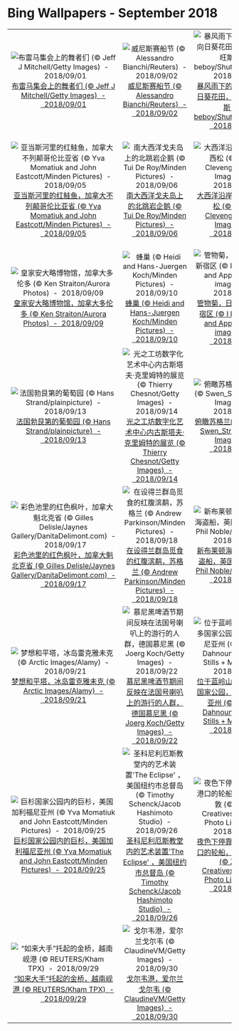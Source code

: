 # Bing Wallpapers - September 2018

| | | | |
|:-------------------------:|:-------------------------:|:-------------------------:|:-------------------------:|
| ![布雷马集会上的舞者们 (© Jeff J Mitchell/Getty Images)  -  2018/09/01](https://bing.ee123.net/img/cn/fhd/2018/09/01.jpg)[布雷马集会上的舞者们 (© Jeff J Mitchell/Getty Images)  -  2018/09/01](https://bing.ee123.net/img/cn/fhd/2018/09/01.jpg) | ![威尼斯赛船节 (© Alessandro Bianchi/Reuters)  -  2018/09/02](https://bing.ee123.net/img/cn/fhd/2018/09/02.jpg)[威尼斯赛船节 (© Alessandro Bianchi/Reuters)  -  2018/09/02](https://bing.ee123.net/img/cn/fhd/2018/09/02.jpg) | ![暴风雨下的薰衣草和向日葵花田，法国普罗旺斯 (© beboy/Shutterstock)  -  2018/09/03](https://bing.ee123.net/img/cn/fhd/2018/09/03.jpg)[暴风雨下的薰衣草和向日葵花田，法国普罗旺斯 (© beboy/Shutterstock)  -  2018/09/03](https://bing.ee123.net/img/cn/fhd/2018/09/03.jpg) | ![意大利托斯卡纳的干草垛 (© Chris Ryan/plainpicture)  -  2018/09/04](https://bing.ee123.net/img/cn/fhd/2018/09/04.jpg)[意大利托斯卡纳的干草垛 (© Chris Ryan/plainpicture)  -  2018/09/04](https://bing.ee123.net/img/cn/fhd/2018/09/04.jpg) |
| ![亚当斯河里的红鲑鱼，加拿大不列颠哥伦比亚省 (© Yva Momatiuk and John Eastcott/Minden Pictures)  -  2018/09/05](https://bing.ee123.net/img/cn/fhd/2018/09/05.jpg)[亚当斯河里的红鲑鱼，加拿大不列颠哥伦比亚省 (© Yva Momatiuk and John Eastcott/Minden Pictures)  -  2018/09/05](https://bing.ee123.net/img/cn/fhd/2018/09/05.jpg) | ![南大西洋戈夫岛上的北跳岩企鹅 (© Tui De Roy/Minden Pictures)  -  2018/09/06](https://bing.ee123.net/img/cn/fhd/2018/09/06.jpg)[南大西洋戈夫岛上的北跳岩企鹅 (© Tui De Roy/Minden Pictures)  -  2018/09/06](https://bing.ee123.net/img/cn/fhd/2018/09/06.jpg) | ![大西洋沿岸森林的巴西松 (© Ralph Clevenger/Getty Images)  -  2018/09/07](https://bing.ee123.net/img/cn/fhd/2018/09/07.jpg)[大西洋沿岸森林的巴西松 (© Ralph Clevenger/Getty Images)  -  2018/09/07](https://bing.ee123.net/img/cn/fhd/2018/09/07.jpg) | ![都柏林三一学院图书馆，爱尔兰 (© Nigel Hicks/Robert Harding/Aurora Photos)  -  2018/09/08](https://bing.ee123.net/img/cn/fhd/2018/09/08.jpg)[都柏林三一学院图书馆，爱尔兰 (© Nigel Hicks/Robert Harding/Aurora Photos)  -  2018/09/08](https://bing.ee123.net/img/cn/fhd/2018/09/08.jpg) |
| ![皇家安大略博物馆，加拿大多伦多 (© Ken Straiton/Aurora Photos)  -  2018/09/09](https://bing.ee123.net/img/cn/fhd/2018/09/09.jpg)[皇家安大略博物馆，加拿大多伦多 (© Ken Straiton/Aurora Photos)  -  2018/09/09](https://bing.ee123.net/img/cn/fhd/2018/09/09.jpg) | ![蜂巢 (© Heidi and Hans-Juergen Koch/Minden Pictures)  -  2018/09/10](https://bing.ee123.net/img/cn/fhd/2018/09/10.jpg)[蜂巢 (© Heidi and Hans-Juergen Koch/Minden Pictures)  -  2018/09/10](https://bing.ee123.net/img/cn/fhd/2018/09/10.jpg) | ![管物菊，日本东京都新宿区 (© I love Photo and Apple./Getty images)  -  2018/09/11](https://bing.ee123.net/img/cn/fhd/2018/09/11.jpg)[管物菊，日本东京都新宿区 (© I love Photo and Apple./Getty images)  -  2018/09/11](https://bing.ee123.net/img/cn/fhd/2018/09/11.jpg) | ![回到福克兰群岛的黑眉信天翁 (© Cultura RM/Alamy)  -  2018/09/12](https://bing.ee123.net/img/cn/fhd/2018/09/12.jpg)[回到福克兰群岛的黑眉信天翁 (© Cultura RM/Alamy)  -  2018/09/12](https://bing.ee123.net/img/cn/fhd/2018/09/12.jpg) |
| ![法国勃艮第的葡萄园 (© Hans Strand/plainpicture)  -  2018/09/13](https://bing.ee123.net/img/cn/fhd/2018/09/13.jpg)[法国勃艮第的葡萄园 (© Hans Strand/plainpicture)  -  2018/09/13](https://bing.ee123.net/img/cn/fhd/2018/09/13.jpg) | ![光之工坊数字化艺术中心内古斯塔夫·克里姆特的展览 (© Thierry Chesnot/Getty Images)  -  2018/09/14](https://bing.ee123.net/img/cn/fhd/2018/09/14.jpg)[光之工坊数字化艺术中心内古斯塔夫·克里姆特的展览 (© Thierry Chesnot/Getty Images)  -  2018/09/14](https://bing.ee123.net/img/cn/fhd/2018/09/14.jpg) | ![俯瞰苏格兰的斯凯岛 (© Swen_Stroop/Getty Images)  -  2018/09/15](https://bing.ee123.net/img/cn/fhd/2018/09/15.jpg)[俯瞰苏格兰的斯凯岛 (© Swen_Stroop/Getty Images)  -  2018/09/15](https://bing.ee123.net/img/cn/fhd/2018/09/15.jpg) | ![革命纪念碑，墨西哥墨西哥城 (© Reinier Snijders/Getty Images)  -  2018/09/16](https://bing.ee123.net/img/cn/fhd/2018/09/16.jpg)[革命纪念碑，墨西哥墨西哥城 (© Reinier Snijders/Getty Images)  -  2018/09/16](https://bing.ee123.net/img/cn/fhd/2018/09/16.jpg) |
| ![彩色池里的红色枫叶，加拿大魁北克省 (© Gilles Delisle/Jaynes Gallery/DanitaDelimont.com)  -  2018/09/17](https://bing.ee123.net/img/cn/fhd/2018/09/17.jpg)[彩色池里的红色枫叶，加拿大魁北克省 (© Gilles Delisle/Jaynes Gallery/DanitaDelimont.com)  -  2018/09/17](https://bing.ee123.net/img/cn/fhd/2018/09/17.jpg) | ![在设得兰群岛觅食的红腹滨鹬，苏格兰 (© Andrew Parkinson/Minden Pictures)  -  2018/09/18](https://bing.ee123.net/img/cn/fhd/2018/09/18.jpg)[在设得兰群岛觅食的红腹滨鹬，苏格兰 (© Andrew Parkinson/Minden Pictures)  -  2018/09/18](https://bing.ee123.net/img/cn/fhd/2018/09/18.jpg) | ![新布莱顿海滩的浮木海盗船，英国沃勒西 (© Phil Noble/Reuters)  -  2018/09/19](https://bing.ee123.net/img/cn/fhd/2018/09/19.jpg)[新布莱顿海滩的浮木海盗船，英国沃勒西 (© Phil Noble/Reuters)  -  2018/09/19](https://bing.ee123.net/img/cn/fhd/2018/09/19.jpg) | ![布莱克浦塔内的舞厅，英国兰开夏郡 (© Dosfotos/Getty Images)  -  2018/09/20](https://bing.ee123.net/img/cn/fhd/2018/09/20.jpg)[布莱克浦塔内的舞厅，英国兰开夏郡 (© Dosfotos/Getty Images)  -  2018/09/20](https://bing.ee123.net/img/cn/fhd/2018/09/20.jpg) |
| ![梦想和平塔，冰岛雷克雅未克 (© Arctic Images/Alamy)  -  2018/09/21](https://bing.ee123.net/img/cn/fhd/2018/09/21.jpg)[梦想和平塔，冰岛雷克雅未克 (© Arctic Images/Alamy)  -  2018/09/21](https://bing.ee123.net/img/cn/fhd/2018/09/21.jpg) | ![慕尼黑啤酒节期间反映在法国号喇叭上的游行的人群，德国慕尼黑 (© Joerg Koch/Getty Images)  -  2018/09/22](https://bing.ee123.net/img/cn/fhd/2018/09/22.jpg)[慕尼黑啤酒节期间反映在法国号喇叭上的游行的人群，德国慕尼黑 (© Joerg Koch/Getty Images)  -  2018/09/22](https://bing.ee123.net/img/cn/fhd/2018/09/22.jpg) | ![位于蓝岭山脉的雪兰多国家公园，美国弗吉尼亚州 (© Rachid Dahnoun/Tandem Stills + Motion)  -  2018/09/23](https://bing.ee123.net/img/cn/fhd/2018/09/23.jpg)[位于蓝岭山脉的雪兰多国家公园，美国弗吉尼亚州 (© Rachid Dahnoun/Tandem Stills + Motion)  -  2018/09/23](https://bing.ee123.net/img/cn/fhd/2018/09/23.jpg) | ![【今日中秋节】桨声灯影里的秦淮河，中国南京 (© zyxeos30/Getty Images)  -  2018/09/24](https://bing.ee123.net/img/cn/fhd/2018/09/24.jpg)[【今日中秋节】桨声灯影里的秦淮河，中国南京 (© zyxeos30/Getty Images)  -  2018/09/24](https://bing.ee123.net/img/cn/fhd/2018/09/24.jpg) |
| ![巨杉国家公园内的巨杉，美国加利福尼亚州 (© Yva Momatiuk and John Eastcott/Minden Pictures)  -  2018/09/25](https://bing.ee123.net/img/cn/fhd/2018/09/25.jpg)[巨杉国家公园内的巨杉，美国加利福尼亚州 (© Yva Momatiuk and John Eastcott/Minden Pictures)  -  2018/09/25](https://bing.ee123.net/img/cn/fhd/2018/09/25.jpg) | ![圣科尼利厄斯教堂内的艺术装置'The Eclipse' ，美国纽约市总督岛  (© Timothy Schenck/Jacob Hashimoto Studio)  -  2018/09/26](https://bing.ee123.net/img/cn/fhd/2018/09/26.jpg)[圣科尼利厄斯教堂内的艺术装置'The Eclipse' ，美国纽约市总督岛  (© Timothy Schenck/Jacob Hashimoto Studio)  -  2018/09/26](https://bing.ee123.net/img/cn/fhd/2018/09/26.jpg) | ![夜色下停靠在开普敦港口的轮船，南非开普敦 (© Zero Creatives/Science Photo Library)  -  2018/09/27](https://bing.ee123.net/img/cn/fhd/2018/09/27.jpg)[夜色下停靠在开普敦港口的轮船，南非开普敦 (© Zero Creatives/Science Photo Library)  -  2018/09/27](https://bing.ee123.net/img/cn/fhd/2018/09/27.jpg) | ![南非海岸附近的南露脊鲸 (© oversnap/E+/Getty Images)  -  2018/09/28](https://bing.ee123.net/img/cn/fhd/2018/09/28.jpg)[南非海岸附近的南露脊鲸 (© oversnap/E+/Getty Images)  -  2018/09/28](https://bing.ee123.net/img/cn/fhd/2018/09/28.jpg) |
| ![“如来大手”托起的金桥，越南岘港 (© REUTERS/Kham TPX)  -  2018/09/29](https://bing.ee123.net/img/cn/fhd/2018/09/29.jpg)[“如来大手”托起的金桥，越南岘港 (© REUTERS/Kham TPX)  -  2018/09/29](https://bing.ee123.net/img/cn/fhd/2018/09/29.jpg) | ![戈尔韦港，爱尔兰戈尔韦 (© ClaudineVM/Getty Images)  -  2018/09/30](https://bing.ee123.net/img/cn/fhd/2018/09/30.jpg)[戈尔韦港，爱尔兰戈尔韦 (© ClaudineVM/Getty Images)  -  2018/09/30](https://bing.ee123.net/img/cn/fhd/2018/09/30.jpg) |  |  |
